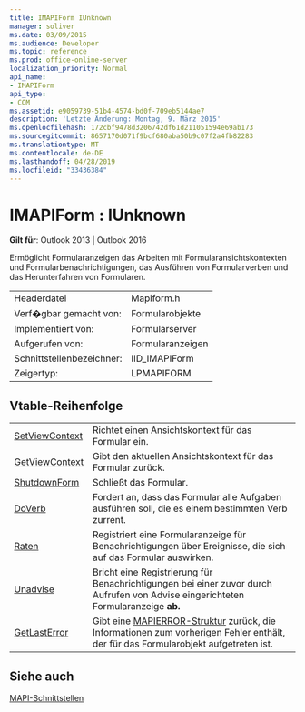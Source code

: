 ```yaml
---
title: IMAPIForm IUnknown
manager: soliver
ms.date: 03/09/2015
ms.audience: Developer
ms.topic: reference
ms.prod: office-online-server
localization_priority: Normal
api_name:
- IMAPIForm
api_type:
- COM
ms.assetid: e9059739-51b4-4574-bd0f-709eb5144ae7
description: 'Letzte Änderung: Montag, 9. März 2015'
ms.openlocfilehash: 172cbf9478d3206742df61d211051594e69ab173
ms.sourcegitcommit: 8657170d071f9bcf680aba50b9c07f2a4fb82283
ms.translationtype: MT
ms.contentlocale: de-DE
ms.lasthandoff: 04/28/2019
ms.locfileid: "33436384"
---
```

# <a name="imapiform--iunknown"></a>IMAPIForm : IUnknown

  
  
**Gilt für**: Outlook 2013 | Outlook 2016 
  
Ermöglicht Formularanzeigen das Arbeiten mit Formularansichtskontexten und Formularbenachrichtigungen, das Ausführen von Formularverben und das Herunterfahren von Formularen.
  
|||
|:-----|:-----|
|Headerdatei  <br/> |Mapiform.h  <br/> |
|Verf�gbar gemacht von:  <br/> |Formularobjekte  <br/> |
|Implementiert von:  <br/> |Formularserver  <br/> |
|Aufgerufen von:  <br/> |Formularanzeigen  <br/> |
|Schnittstellenbezeichner:  <br/> |IID_IMAPIForm  <br/> |
|Zeigertyp:  <br/> |LPMAPIFORM  <br/> |
   
## <a name="vtable-order"></a>Vtable-Reihenfolge

|||
|:-----|:-----|
|[SetViewContext](imapiform-setviewcontext.md) <br/> |Richtet einen Ansichtskontext für das Formular ein.  <br/> |
|[GetViewContext](imapiform-getviewcontext.md) <br/> |Gibt den aktuellen Ansichtskontext für das Formular zurück.  <br/> |
|[ShutdownForm](imapiform-shutdownform.md) <br/> |Schließt das Formular.  <br/> |
|[DoVerb](imapiform-doverb.md) <br/> |Fordert an, dass das Formular alle Aufgaben ausführen soll, die es einem bestimmten Verb zurrent.  <br/> |
|[Raten](imapiform-advise.md) <br/> |Registriert eine Formularanzeige für Benachrichtigungen über Ereignisse, die sich auf das Formular auswirken.  <br/> |
|[Unadvise](imapiform-unadvise.md) <br/> |Bricht eine Registrierung für Benachrichtigungen bei einer zuvor durch Aufrufen von Advise eingerichteten Formularanzeige **ab.**  <br/> |
|[GetLastError](imapiform-getlasterror.md) <br/> |Gibt eine [MAPIERROR-Struktur](mapierror.md) zurück, die Informationen zum vorherigen Fehler enthält, der für das Formularobjekt aufgetreten ist.  <br/> |
   
## <a name="see-also"></a>Siehe auch



[MAPI-Schnittstellen](mapi-interfaces.md)

